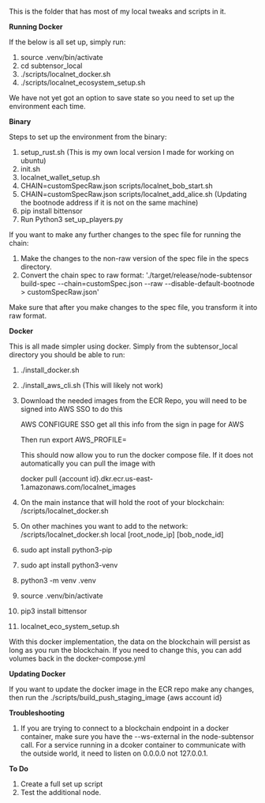 This is the folder that has most of my local tweaks and scripts in it. 

**Running Docker**

If the below is all set up, simply run: 
1. source .venv/bin/activate
2. cd subtensor_local
3. ./scripts/localnet_docker.sh
4. ./scripts/localnet_ecosystem_setup.sh

We have not yet got an option to save state so you need to set up the environment each time.

**Binary**

Steps to set up the environment from the binary:
1. setup_rust.sh    (This is my own local version I made for working on ubuntu)
2. init.sh
4. localnet_wallet_setup.sh
5. CHAIN=customSpecRaw.json scripts/localnet_bob_start.sh
6. CHAIN=customSpecRaw.json scripts/localnet_add_alice.sh    (Updating the bootnode address if it is not on the same machine)
7. pip install bittensor
8. Run Python3 set_up_players.py

If you want to make any further changes to the spec file for running the chain:
1. Make the changes to the non-raw version of the spec file in the specs directory. 
2. Convert the chain spec to raw format:
    './target/release/node-subtensor build-spec --chain=customSpec.json --raw --disable-default-bootnode > customSpecRaw.json'

Make sure that after you make changes to the spec file, you transform it into raw format. 

**Docker**

This is all made simpler using docker. Simply from the subtensor_local directory you should be able to run:
1. ./install_docker.sh
2. ./install_aws_cli.sh (This will likely not work)
3. Download the needed images from the ECR Repo, you will need to be signed into AWS SSO to do this

    AWS CONFIGURE SSO
    get all this info from the sign in page for AWS

    Then run 
    export AWS_PROFILE=

    This should now allow you to run the docker compose file. If it does not automatically you can pull the image with

    docker pull {account id}.dkr.ecr.us-east-1.amazonaws.com/localnet_images

4. On the main instance that will hold the root of your blockchain: /scripts/localnet_docker.sh
5. On other machines you want to add to the network: /scripts/localnet_docker.sh local [root_node_ip] [bob_node_id]
6. sudo apt install python3-pip
7. sudo apt install python3-venv
8. python3 -m venv .venv
9. source .venv/bin/activate
8. pip3 install bittensor
9. localnet_eco_system_setup.sh

With this docker implementation, the data on the blockchain will persist as long as you run the blockchain. If you need to change this, you can add volumes back in the docker-compose.yml 

**Updating Docker**

If you want to update the docker image in the ECR repo make any changes, then run the ./scripts/build_push_staging_image {aws account id}

**Troubleshooting**

1. If you are trying to connect to a blockchain endpoint in a docker container, make sure you have the --ws-external in the node-subtensor call. For a service running in a dcoker container to communicate with the outside world, it need to listen on 0.0.0.0 not 127.0.0.1. 

**To Do**
1. Create a full set up script
2. Test the additional node. 